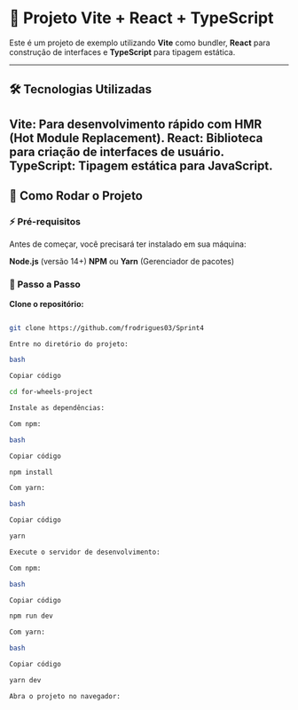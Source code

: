# 📱 Projeto Vite + React + TypeScript

Este é um projeto de exemplo utilizando **Vite** como bundler, **React** para construção de interfaces e **TypeScript** para tipagem estática.

---

## 🛠️ Tecnologias Utilizadas

**Vite**: Para desenvolvimento rápido com HMR (Hot Module Replacement).
**React**: Biblioteca para criação de interfaces de usuário.
**TypeScript**: Tipagem estática para JavaScript.
---

## 🚀 Como Rodar o Projeto

### ⚡ Pré-requisitos

Antes de começar, você precisará ter instalado em sua máquina:

**Node.js** (versão 14+)
**NPM** ou **Yarn** (Gerenciador de pacotes)
### 📝 Passo a Passo

**Clone o repositório:**
```bash

git clone https://github.com/frodrigues03/Sprint4

Entre no diretório do projeto:

bash

Copiar código

cd for-wheels-project

Instale as dependências:

Com npm:

bash

Copiar código

npm install

Com yarn:

bash

Copiar código

yarn

Execute o servidor de desenvolvimento:

Com npm:

bash

Copiar código

npm run dev

Com yarn:

bash

Copiar código

yarn dev

Abra o projeto no navegador:
